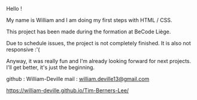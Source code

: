 Hello !

My name is William and I am doing my first steps with HTML / CSS.

This project has been made during the formation at BeCode Liège.

Due to schedule issues, the project is not completely finished. It is also not responsive :'(

Anyway, it was really fun and I'm already looking forward for next projects. I'll get better, it's just the beginning.


github : William-Deville
mail : william.deville13@gmail.com

https://william-deville.github.io/Tim-Berners-Lee/






